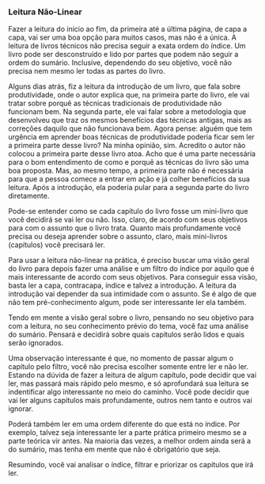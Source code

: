### Leitura Não-Linear

Fazer a leitura do início ao fim, da primeira até a última página, de capa a capa, vai ser uma boa opção para muitos casos, mas não é a única. A leitura de livros técnicos não precisa seguir a exata ordem do índice. Um livro pode ser desconstruído e lido por partes que podem não seguir a ordem do sumário. Inclusive, dependendo do seu objetivo, você não precisa nem mesmo ler todas as partes do livro.

Alguns dias atrás, fiz a leitura da introdução de um livro, que fala sobre produtividade, onde o autor explica que, na primeira parte do livro, ele vai tratar sobre porquê as técnicas tradicionais de produtividade não funcionam bem. Na segunda parte, ele vai falar sobre a metodologia que  desenvolveu que traz os mesmos benefícios das técnicas antigas, mais as correções daquilo que não funcionava bem. Agora pense: alguém que tem urgência em aprender boas técnicas de produtividade poderia ficar sem ler a primeira parte desse livro? Na minha opinião, sim. Acredito o autor não colocou a primeira parte desse livro atoa. Acho que é uma parte necessária para o bom entendimento de como e porquê as técnicas do livro são uma boa proposta. Mas, ao mesmo tempo, a primeira parte não é necessária para que a pessoa comece a entrar em ação e já colher benefícios da sua leitura. Após a introdução, ela poderia pular para a segunda parte do livro diretamente. 

Pode-se entender como se cada capítulo do livro fosse um mini-livro que você decidirá se vai ler ou não. Isso, claro, de acordo com seus objetivos para com o assunto que o livro trata. Quanto mais profundamente você precisa ou deseja aprender sobre o assunto, claro, mais mini-livros (capítulos) você precisará ler.

Para usar a leitura não-linear na prática, é preciso buscar uma visão geral do livro para depois fazer uma análise e um filtro do índice por aquilo que é mais interessante de acordo com seus objetivos. Para conseguir essa visão, basta ler a capa, contracapa, índice e talvez a introdução. A leitura da introdução vai depender da sua intimidade com o assunto. Se é algo de que não tem pré-conhecimento algum, pode ser interessante ler ela também.

Tendo em mente a visão geral sobre o livro, pensando no seu objetivo para com a leitura, no seu conhecimento prévio do tema, você faz uma análise do sumário. Pensará e decidirá sobre quais capítulos serão lidos e quais serão ignorados.

Uma observação interessante é que, no momento de passar algum o capítulo pelo filtro, você não precisa escolher somente entre ler e não ler. Estando na dúvida de fazer a leitura de algum capítulo, pode decidir que vai ler, mas passará mais rápido pelo mesmo, e só aprofundará sua leitura se indentificar algo interessante no meio do caminho. Você pode decidir que vai ler alguns capítulos mais profundamente, outros nem tanto e outros vai ignorar.

Poderá também ler em uma ordem diferente do que está no índice. Por exemplo, talvez seja interessante ler a parte prática primeiro mesmo se a parte teórica vir antes. Na maioria das vezes, a melhor ordem ainda será a do sumário, mas tenha em mente que não é obrigatório que seja.

Resumindo, você vai analisar o índice, filtrar e priorizar os capítulos que irá ler.
